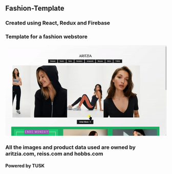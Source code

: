 ## Fashion-Template
### Created using React, Redux and Firebase
### Template for a fashion webstore
![Alt Text](fashion-template/screenshots/1.gif)
### All the images and product data used are owned by aritzia.com, reiss.com and hobbs.com
#### Powered by TUSK



